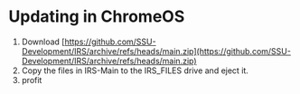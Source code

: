 # Updating in ChromeOS

1. Download [https://github.com/SSU-Development/IRS/archive/refs/heads/main.zip](https://github.com/SSU-Development/IRS/archive/refs/heads/main.zip)
2. Copy the files in IRS-Main to the IRS_FILES drive and eject it.
3. profit